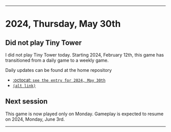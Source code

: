 
***

# 2024, Thursday, May 30th

## Did not play Tiny Tower

<!-- TODO: For each weekly entry, make sure the date is correct. The day of the week should be modified in 4 places !-->

I did not play Tiny Tower today. Starting 2024, February 12th, this game has transitioned from a daily game to a weekly game.

Daily updates can be found at the home repository

- [:octocat: `see the entry for 2024, May 30th`](https://github.com/seanpm2001/SeansLifeArchive_Images_TinyTower/tree/master/tiny%20tower/2024/05_May/30/) 
- [`(alt link)`](/tiny%20tower/2024/05_May/30/)

## Next session

This game is now played only on Monday. Gameplay is expected to resume on 2024, Monday, June 3rd.

***
